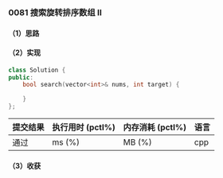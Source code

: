 ### 0081 搜索旋转排序数组 II

#### （1）思路

#### （2）实现

```cpp
class Solution {
public:
    bool search(vector<int>& nums, int target) {

    }
};
```

| 提交结果 | 执行用时 (pctl%) | 内存消耗 (pctl%) | 语言 |
|:---------|:-----------------|:-----------------|:-----|
| 通过     |  ms (%)   |  MB (%)  | cpp  |

#### （3）收获
